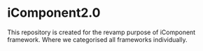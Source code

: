 # iComponent2.0
This repository is created for the revamp purpose of iComponent framework. Where we categorised all frameworks individually.
